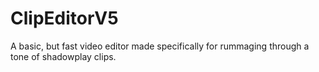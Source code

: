 # ClipEditorV5
A basic, but fast video editor made specifically for rummaging through a tone of shadowplay clips.
